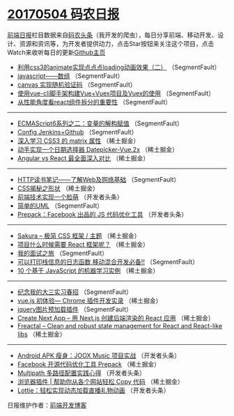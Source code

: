 # [20170504 码农日报](https://github.com/kujian/frontendDaily/blob/master/2017/05/04.md)

[前端日报](http://caibaojian.com/c/news)栏目数据来自[码农头条](http://hao.caibaojian.com/)（我开发的爬虫），每日分享前端、移动开发、设计、资源和资讯等，为开发者提供动力，点击Star按钮来关注这个项目，点击Watch来收听每日的更新[Github主页](https://github.com/kujian/frontendDaily)
* [利用css3的animate实现点点点loading动画效果（二）](http://hao.caibaojian.com/36974.html) （SegmentFault）
* [javascript——数组](http://hao.caibaojian.com/36975.html) （SegmentFault）
* [canvas 实现随机验证码](http://hao.caibaojian.com/36972.html) （SegmentFault）
* [使用vue-cli脚手架构建Vue+Vuex项目及Vuex的使用](http://hao.caibaojian.com/36973.html) （SegmentFault）
* [从性能角度看react组件拆分的重要性](http://hao.caibaojian.com/36984.html) （SegmentFault）

***
* [ECMAScript6系列之二：变量的解构赋值](http://hao.caibaojian.com/36977.html) （SegmentFault）
* [Config Jenkins+Github](http://hao.caibaojian.com/36982.html) （SegmentFault）
* [深入学习 CSS3 的 matrix 属性](http://hao.caibaojian.com/36933.html) （稀土掘金）
* [动手实现一个日期选择器 Datepicker-Vue.2x](http://hao.caibaojian.com/36934.html) （稀土掘金）
* [Angular vs React 最全面深入对比](http://hao.caibaojian.com/36935.html) （稀土掘金）

***
* [HTTP读书笔记——了解Web及网络基础](http://hao.caibaojian.com/36979.html) （SegmentFault）
* [CSS揭秘之形状](http://hao.caibaojian.com/36938.html) （稀土掘金）
* [前端技术实现一个脸萌](http://hao.caibaojian.com/36993.html) （开发者头条）
* [简单的UML](http://hao.caibaojian.com/36983.html) （SegmentFault）
* [Prepack：Facebook 出品的 JS 代码优化工具](http://hao.caibaojian.com/36994.html) （开发者头条）

***
* [Sakura &#8211; 极简 CSS 框架 / 主题](http://hao.caibaojian.com/36932.html) （稀土掘金）
* [项目什么时候需要 React 框架呢？](http://hao.caibaojian.com/36943.html) （稀土掘金）
* [我的面试之旅](http://hao.caibaojian.com/36976.html) （SegmentFault）
* [可以打印栈信息的日志函数,移动混合开发必备!!](http://hao.caibaojian.com/36970.html) （SegmentFault）
* [10 个基于 JavaScript 的机器学习实例](http://hao.caibaojian.com/36929.html) （稀土掘金）

***
* [纪念我的大三实习春招](http://hao.caibaojian.com/36981.html) （SegmentFault）
* [vue.js 初体验— Chrome 插件开发实录](http://hao.caibaojian.com/36940.html) （稀土掘金）
* [jquery图片预加载插件](http://hao.caibaojian.com/36971.html) （SegmentFault）
* [Create Next App &#8211; 用 Next.js 创建后端渲染的 React 应用](http://hao.caibaojian.com/36930.html) （稀土掘金）
* [Freactal &#8211; Clean and robust state management for React and React-like libs](http://hao.caibaojian.com/36931.html) （稀土掘金）

***
* [Android APK 瘦身：JOOX Music 项目实战](http://hao.caibaojian.com/37006.html) （开发者头条）
* [Facebook 开源代码优化工具 Prepack](http://hao.caibaojian.com/36944.html) （稀土掘金）
* [Multipath 多路径配置实践心得](http://hao.caibaojian.com/37007.html) （开发者头条）
* [浏览器插件 | 帮助你从各个网站轻松 Copy 代码](http://hao.caibaojian.com/36945.html) （稀土掘金）
* [Lottie：轻松实现动态加载直播礼物动画](http://hao.caibaojian.com/37008.html) （开发者头条）

日报维护作者：[前端开发博客](http://caibaojian.com/) 
